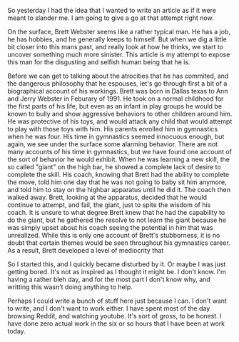 So yesterday I had the idea that I wanted to write an article as if it were
meant to slander me. I am going to give a go at that attempt right now.

On the surface, Brett Webster seems like a rather typical man. He has a job, he
has hobbies, and he generally keeps to himself. But when we dig a little bit
closer into this mans past, and really look at how he thinks, we start to
uncover something much more sinister. This article is my attempt to expose this
man for the disgusting and selfish human being that he is.

Before we can get to talking about the atrocities that he has commited, and the
dangerous philosophy that he espouses, let's go through first a bit of a
biographical account of his workings. Brett was born in Dallas texas to Ann and
Jerry Webster in Feburary of 1991. He took on a normal childhood for the first
parts of his life, but even as an infant in play groups he would be known to
bully and show aggressive behaviors to other children around him. He was
protective of his toys, and would attack any child that would attempt to play
with those toys with him. His parents enrolled him in gymnastics when he was
four. His time in gymnastics seemed innocuous enough, but again, we see under
the surface some alarming behavior. There are not many accounts of his time in
gymnastics, but we have found one account of the sort of behavior he would
exhibit. When he was learning a new skill, the so called "giant" on the high
bar, he showed a complete lack of desire to complete the skill. His coach,
knowing that Brett had the ability to complete the move, told him one day that
he was not going to baby sit him anymore, and told him to stay on the highbar
apparatus until he did it. The coach then walked away. Brett, looking at the
apparatus, decided that he would continue to attempt, and fail, the giant, just
to spite the wisdom of his coach. It is unsure to what degree Brett knew that
he had the capability to do the giant, but he gathered the resolve to not learn
the giant because he was simply upset about his coach seeing the potential in
him that was unrealized. While this is only one account of Brett's stubborness,
it is no doubt that certain themes would be seen throughout his gymnastics
career. As a result, Brett developed a level of mediocrity that

So I started this, and I quickly became disturbed by it. Or maybe I was just
getting bored. It's not as inspired as I thought it might be. I don't know. I'm
having a rather bleh day, and for the most part I don't know why, and writting
this wasn't doing anything to help.

Perhaps I could write a bunch of stuff here just because I can. I don't want
to write, and I don't want to work either. I have spent most of the day
browsing Reddit, and watching youtube. It's sort of gross, to be honest. I have
done zero actual work in the six or so hours that I have been at work today.
